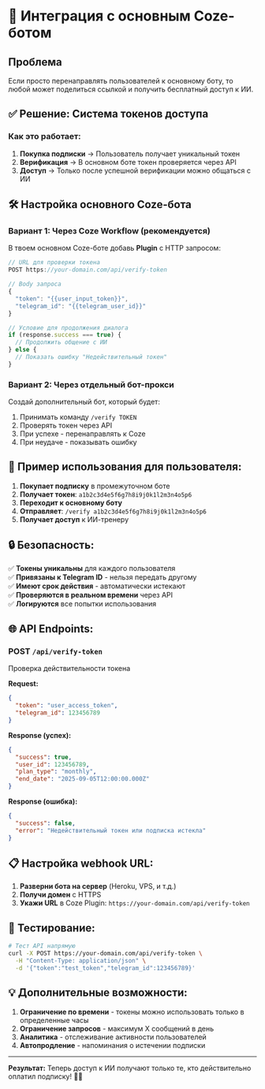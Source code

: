 # 🔐 Интеграция с основным Coze-ботом

## Проблема
Если просто перенаправлять пользователей к основному боту, то любой может поделиться ссылкой и получить бесплатный доступ к ИИ.

## ✅ Решение: Система токенов доступа

### Как это работает:

1. **Покупка подписки** → Пользователь получает уникальный токен
2. **Верификация** → В основном боте токен проверяется через API
3. **Доступ** → Только после успешной верификации можно общаться с ИИ

## 🛠️ Настройка основного Coze-бота

### Вариант 1: Через Coze Workflow (рекомендуется)

В твоем основном Coze-боте добавь **Plugin** с HTTP запросом:

```javascript
// URL для проверки токена
POST https://your-domain.com/api/verify-token

// Body запроса
{
  "token": "{{user_input_token}}",
  "telegram_id": "{{telegram_user_id}}"
}

// Условие для продолжения диалога
if (response.success === true) {
  // Продолжить общение с ИИ
} else {
  // Показать ошибку "Недействительный токен"
}
```

### Вариант 2: Через отдельный бот-прокси

Создай дополнительный бот, который будет:

1. Принимать команду `/verify TOKEN`
2. Проверять токен через API
3. При успехе - перенаправлять к Coze
4. При неудаче - показывать ошибку

## 📱 Пример использования для пользователя:

1. **Покупает подписку** в промежуточном боте
2. **Получает токен**: `a1b2c3d4e5f6g7h8i9j0k1l2m3n4o5p6`
3. **Переходит к основному боту**
4. **Отправляет**: `/verify a1b2c3d4e5f6g7h8i9j0k1l2m3n4o5p6`
5. **Получает доступ** к ИИ-тренеру

## 🔒 Безопасность:

✅ **Токены уникальны** для каждого пользователя  
✅ **Привязаны к Telegram ID** - нельзя передать другому  
✅ **Имеют срок действия** - автоматически истекают  
✅ **Проверяются в реальном времени** через API  
✅ **Логируются** все попытки использования  

## 🌐 API Endpoints:

### POST `/api/verify-token`
Проверка действительности токена

**Request:**
```json
{
  "token": "user_access_token",
  "telegram_id": 123456789
}
```

**Response (успех):**
```json
{
  "success": true,
  "user_id": 123456789,
  "plan_type": "monthly",
  "end_date": "2025-09-05T12:00:00.000Z"
}
```

**Response (ошибка):**
```json
{
  "success": false,
  "error": "Недействительный токен или подписка истекла"
}
```

## 📋 Настройка webhook URL:

1. **Разверни бота на сервер** (Heroku, VPS, и т.д.)
2. **Получи домен** с HTTPS
3. **Укажи URL** в Coze Plugin: `https://your-domain.com/api/verify-token`

## 🧪 Тестирование:

```bash
# Тест API напрямую
curl -X POST https://your-domain.com/api/verify-token \
  -H "Content-Type: application/json" \
  -d '{"token":"test_token","telegram_id":123456789}'
```

## 💡 Дополнительные возможности:

1. **Ограничение по времени** - токены можно использовать только в определенные часы
2. **Ограничение запросов** - максимум X сообщений в день
3. **Аналитика** - отслеживание активности пользователей
4. **Автопродление** - напоминания о истечении подписки

---

**Результат:** Теперь доступ к ИИ получают только те, кто действительно оплатил подписку! 🔐✨
